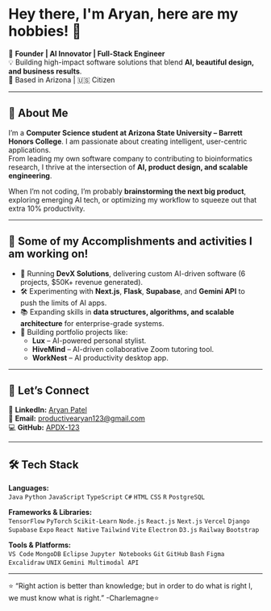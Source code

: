 # Hey there, I'm Aryan, here are my hobbies! 👋

🚀 **Founder | AI Innovator | Full-Stack Engineer**  
💡 Building high-impact software solutions that blend **AI, beautiful design, and business results**.  
📍 Based in Arizona | 🇺🇸 Citizen

---

## 💭 About Me
I’m a **Computer Science student at Arizona State University – Barrett Honors College**. I am passionate about creating intelligent, user-centric applications.  
From leading my own software company to contributing to bioinformatics research, I thrive at the intersection of **AI, product design, and scalable engineering**.

When I’m not coding, I’m probably **brainstorming the next big product**, exploring emerging AI tech, or optimizing my workflow to squeeze out that extra 10% productivity.

---

## 📌 Some of my Accomplishments and activities I am working on!
- 💼 Running **DevX Solutions**, delivering custom AI-driven software (6 projects, $50K+ revenue generated).
- 🛠️ Experimenting with **Next.js**, **Flask**, **Supabase**, and **Gemini API** to push the limits of AI apps.
- 📚 Expanding skills in **data structures, algorithms, and scalable architecture** for enterprise-grade systems.
- 🎯 Building portfolio projects like:
  - **Lux** – AI-powered personal stylist.
  - **HiveMind** – AI-driven collaborative Zoom tutoring tool.
  - **WorkNest** – AI productivity desktop app.

---

## 🤝 Let’s Connect
💼 **LinkedIn:** [Aryan Patel](https://www.linkedin.com/in/aryan-patel-b33a61278/)  
📧 **Email:** productivearyan123@gmail.com  
💻 **GitHub:** [APDX-123](https://github.com/APDX-123)

---

## 🛠 Tech Stack

**Languages:**  
`Java` `Python` `JavaScript` `TypeScript` `C#` `HTML` `CSS` `R` `PostgreSQL`

**Frameworks & Libraries:**  
`TensorFlow` `PyTorch` `Scikit-Learn` `Node.js` `React.js` `Next.js` `Vercel` `Django` `Supabase` `Expo` `React Native` `Tailwind` `Vite` `Electron` `D3.js` `Railway` `Bootstrap`

**Tools & Platforms:**  
`VS Code` `MongoDB` `Eclipse` `Jupyter Notebooks` `Git` `GitHub` `Bash` `Figma` `Excalidraw` `UNIX` `Gemini Multimodal API`

---

⭐ “Right action is better than knowledge; but in order to do what is right l, we must know what is right.” -Charlemagne⭐
